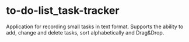 # to-do-list_task-tracker
Application for recording small tasks in text format. Supports the ability to add, change and delete tasks, sort alphabetically and Drag&Drop.
